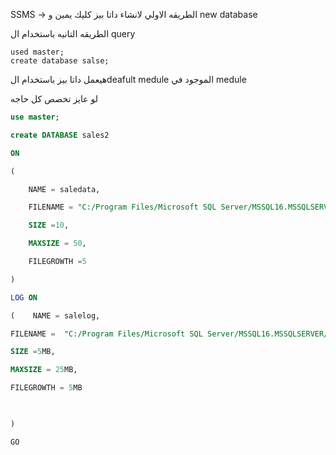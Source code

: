 SSMS -> 
الطريقه الاولي لانشاء داتا بيز كليك يمين و new database

الطريقه التانيه باستخدام ال query
```mySQL
used master;
create database salse;
```
هيعمل داتا بيز باستخدام الdeafult medule الموجود في medule

لو عايز تخصص كل حاجه 
```sql 
use master;

create DATABASE sales2

ON

(

    NAME = saledata,

    FILENAME = "C:/Program Files/Microsoft SQL Server/MSSQL16.MSSQLSERVER/MSSQL/DATA/saledata.mdf",

    SIZE =10,

    MAXSIZE = 50,

    FILEGROWTH =5

)

LOG ON

(    NAME = salelog,

FILENAME =  "C:/Program Files/Microsoft SQL Server/MSSQL16.MSSQLSERVER/MSSQL/DATA/salelog.ldf",

SIZE =5MB,

MAXSIZE = 25MB,

FILEGROWTH = 5MB

  

)

GO
```
